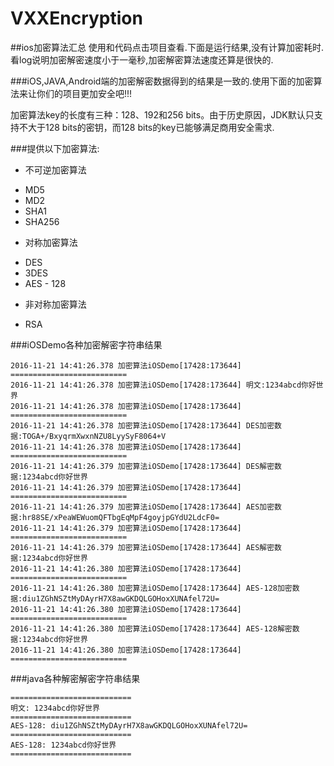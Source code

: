 # VXXEncryption
##ios加密算法汇总
使用和代码点击项目查看.下面是运行结果,没有计算加密耗时.看log说明加密解密速度小于一毫秒,加密解密算法速度还算是很快的.  

###iOS,JAVA,Android端的加密解密数据得到的结果是一致的.使用下面的加密算法来让你们的项目更加安全吧!!!

加密算法key的长度有三种：128、192和256 bits。由于历史原因，JDK默认只支持不大于128 bits的密钥，而128 bits的key已能够满足商用安全需求.




###提供以下加密算法:

* 不可逆加密算法
 - MD5
 - MD2
 - SHA1
 - SHA256
 
* 对称加密算法
 - DES
 - 3DES
 - AES - 128  
* 非对称加密算法
 - RSA

###iOSDemo各种加密解密字符串结果

```
2016-11-21 14:41:26.378 加密算法iOSDemo[17428:173644] ==========================
2016-11-21 14:41:26.378 加密算法iOSDemo[17428:173644] 明文:1234abcd你好世界
2016-11-21 14:41:26.378 加密算法iOSDemo[17428:173644] ==========================
2016-11-21 14:41:26.378 加密算法iOSDemo[17428:173644] DES加密数据:TOGA+/BxyqrmXwxnNZU8LyySyF8064+V
2016-11-21 14:41:26.378 加密算法iOSDemo[17428:173644] ==========================
2016-11-21 14:41:26.379 加密算法iOSDemo[17428:173644] DES解密数据:1234abcd你好世界
2016-11-21 14:41:26.379 加密算法iOSDemo[17428:173644] ==========================
2016-11-21 14:41:26.379 加密算法iOSDemo[17428:173644] AES加密数据:hr88SE/xPeaWEWuomQFTbgEqMpF4goyjpGYdU2LdcF0=
2016-11-21 14:41:26.379 加密算法iOSDemo[17428:173644] ==========================
2016-11-21 14:41:26.379 加密算法iOSDemo[17428:173644] AES解密数据:1234abcd你好世界
2016-11-21 14:41:26.380 加密算法iOSDemo[17428:173644] ==========================
2016-11-21 14:41:26.380 加密算法iOSDemo[17428:173644] AES-128加密数据:diu1ZGhNSZtMyDAyrH7X8awGKDQLGOHoxXUNAfel72U=
2016-11-21 14:41:26.380 加密算法iOSDemo[17428:173644] ==========================
2016-11-21 14:41:26.380 加密算法iOSDemo[17428:173644] AES-128解密数据:1234abcd你好世界
2016-11-21 14:41:26.380 加密算法iOSDemo[17428:173644] ==========================
```

###java各种解密解密字符串结果

```
===========================
明文: 1234abcd你好世界
===========================
AES-128: diu1ZGhNSZtMyDAyrH7X8awGKDQLGOHoxXUNAfel72U=
===========================
AES-128: 1234abcd你好世界
===========================

```
